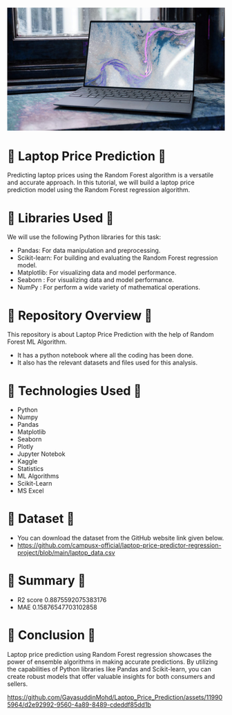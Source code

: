![Laptop Image](https://github.com/GayasuddinMohd/Laptop_Price_Prediction/raw/master/Laptop%20Image.jpg)



# 🌼  Laptop Price Prediction  🌼
Predicting laptop prices using the Random Forest algorithm is a versatile and accurate approach. In this tutorial, we will build a laptop price prediction model using the Random Forest regression algorithm.

# 🌼  Libraries Used  🌼
We will use the following Python libraries for this task:

* Pandas: For data manipulation and preprocessing.
* Scikit-learn: For building and evaluating the Random Forest regression model.
* Matplotlib: For visualizing data and model performance.
* Seaborn : For visualizing data and model performance.
* NumPy : For perform a wide variety of mathematical operations.

# 🌼  Repository Overview  🌼
This repository is about Laptop Price Prediction with the help of Random Forest ML Algorithm.
   - It has a python notebook where all the coding has been done.
   - It also has the relevant datasets and files used for this analysis.

# 🌼  Technologies Used  🌼
* Python
* Numpy
* Pandas
* Matplotlib
* Seaborn
* Plotly
* Jupyter Notebok
* Kaggle
* Statistics
* ML Algorithms
* Scikit-Learn
* MS Excel

# 🌼  Dataset  🌼
* You can download the dataset from the GitHub website link given below.
* https://github.com/campusx-official/laptop-price-predictor-regression-project/blob/main/laptop_data.csv

# 🌼  Summary  🌼
* R2 score 0.8875592075383176
* MAE 0.15876547703102858

# 🌼  Conclusion  🌼
Laptop price prediction using Random Forest regression showcases the power of ensemble algorithms in making accurate predictions. By utilizing the capabilities of Python libraries like Pandas and Scikit-learn, you can create robust models that offer valuable insights for both consumers and sellers.



https://github.com/GayasuddinMohd/Laptop_Price_Prediction/assets/119905964/d2e92992-9560-4a89-8489-cdeddf85dd1b













